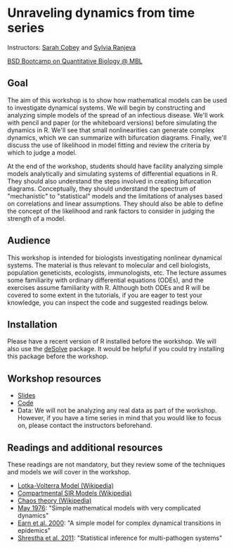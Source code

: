 # Unraveling dynamics from time series
Instructors: [Sarah Cobey](http://cobeylab.uchicago.edu/people/cobey) and [Sylvia Ranjeva](http://cobeylab.uchicago.edu/people/ranjeva)

[BSD Bootcamp on Quantitative Biology @ MBL](https://bsdgrad.uchicago.edu/page/mbl-quantitative-approaches-bootcamp)

## Goal
The aim of this workshop is to show how mathematical models can be used to investigate dynamical systems. We will begin by constructing and analyzing simple models of the spread of an infectious disease. We'll work with pencil and paper (or the whiteboard versions) before simulating the dynamics in R. We'll see that small nonlinearities can generate complex dynamics, which we can summarize with bifurcation diagrams. Finally, we'll discuss the use of likelihood in model fitting and review the criteria by which to judge a model. 

At the end of the workshop, students should have facility analyzing simple models analytically and simulating systems of differential equations in R. They should also understand the steps involved in creating bifurcation diagrams. Conceptually, they should understand the spectrum of "mechanistic" to "statistical" models and the limitations of analyses based on correlations and linear assumptions. They should also be able to define the concept of the likelihood and rank factors to consider in judging the strength of a model. 

## Audience
This workshop is intended for biologists investigating nonlinear dynamical systems. The material is thus relevant to molecular and cell biologists, population geneticists, ecologists, immunologists, etc. The lecture assumes some familiarity with ordinary differential equations (ODEs), and the exercises assume familiarity with R. Although both ODEs and R will be covered to some extent in the tutorials, if you are eager to test your knowledge, you can inspect the code and suggested readings below.   

## Installation
Please have a recent version of R installed before the workshop. We will also use the [deSolve](https://cran.r-project.org/web/packages/deSolve/index.html) package. It would be helpful if you could try installing this package before the workshop. 

## Workshop resources
* [Slides](http://cobeylab.uchicago.edu/slides/mbl-workshop/slides.html#/)
* [Code](https://github.com/StefanoAllesina/BSD-QBio2/tree/master/workshops/cobey/code)
* Data: We will not be analyzing any real data as part of the workshop. However, if you have a time series in mind that you would like to focus on, please contact the instructors beforehand.

## Readings and additional resources
These readings are not mandatory, but they review some of the techniques and models we will cover in the workshop.

* [Lotka-Volterra Model (Wikipedia)](https://en.wikipedia.org/wiki/Lotka%E2%80%93Volterra_equation)
* [Compartmental SIR Models (Wikipedia)](https://en.wikipedia.org/wiki/Compartmental_models_in_epidemiology)
* [Chaos theory (Wikipedia)](https://en.wikipedia.org/wiki/Chaos_theory)
* [May 1976](https://github.com/StefanoAllesina/BSD-QBio2/raw/master/workshops/cobey/readings/may.pdf): "Simple mathematical models with very complicated dynamics"
* [Earn et al. 2000](https://github.com/StefanoAllesina/BSD-QBio2/raw/master/workshops/cobey/readings/earn.pdf): "A simple model for complex dynamical transitions in epidemics"
* [Shrestha et al. 2011](http://journals.plos.org/ploscompbiol/article?id=10.1371%2Fjournal.pcbi.1002135): "Statistical inference for multi-pathogen systems"

